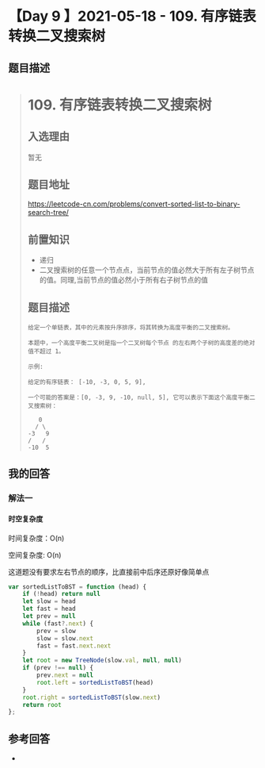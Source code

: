 # 【Day 9 】2021-05-18 - 109. 有序链表转换二叉搜索树

## 题目描述

># 109. 有序链表转换二叉搜索树
>
>## 入选理由
>
>暂无
>
>## 题目地址
>
>https://leetcode-cn.com/problems/convert-sorted-list-to-binary-search-tree/
>
>## 前置知识
>
>- 递归
>- 二叉搜索树的任意一个节点点，当前节点的值必然大于所有左子树节点的值。同理,当前节点的值必然小于所有右子树节点的值
>
>## 题目描述
>
>```
>给定一个单链表，其中的元素按升序排序，将其转换为高度平衡的二叉搜索树。
>
>本题中，一个高度平衡二叉树是指一个二叉树每个节点 的左右两个子树的高度差的绝对值不超过 1。
>
>示例:
>
>给定的有序链表： [-10, -3, 0, 5, 9],
>
>一个可能的答案是：[0, -3, 9, -10, null, 5], 它可以表示下面这个高度平衡二叉搜索树：
>
>    0
>   / \
> -3   9
> /   /
>-10  5
>```

## 我的回答

### 解法一

#### 时空复杂度

时间复杂度：O(n)

空间复杂度: O(n)

这道题没有要求左右节点的顺序，比直接前中后序还原好像简单点

```JavaScript
var sortedListToBST = function (head) {
    if (!head) return null
    let slow = head
    let fast = head
    let prev = null
    while (fast?.next) {
        prev = slow
        slow = slow.next
        fast = fast.next.next
    }
    let root = new TreeNode(slow.val, null, null)
    if (prev !== null) {
        prev.next = null
        root.left = sortedListToBST(head)
    }
    root.right = sortedListToBST(slow.next)
    return root
};
```

## 参考回答

-
